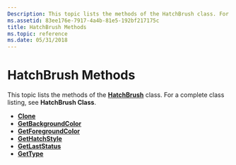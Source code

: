 ```yaml
---
Description: This topic lists the methods of the HatchBrush class. For a complete class listing, see HatchBrush Class.
ms.assetid: 83ee176e-7917-4a4b-81e5-192bf217175c
title: HatchBrush Methods
ms.topic: reference
ms.date: 05/31/2018
---
```


# HatchBrush Methods

This topic lists the methods of the [**HatchBrush**](/windows/desktop/api/gdiplusbrush/nl-gdiplusbrush-hatchbrush) class. For a complete class listing, see **HatchBrush Class**.

-   [**Clone**](/windows/desktop/api/Gdiplusbrush/nf-gdiplusbrush-brush-clone)
-   [**GetBackgroundColor**](/windows/desktop/api/Gdiplusbrush/nf-gdiplusbrush-hatchbrush-getbackgroundcolor)
-   [**GetForegroundColor**](/windows/desktop/api/Gdiplusbrush/nf-gdiplusbrush-hatchbrush-getforegroundcolor)
-   [**GetHatchStyle**](/windows/desktop/api/Gdiplusbrush/nf-gdiplusbrush-hatchbrush-gethatchstyle)
-   [**GetLastStatus**](/windows/desktop/api/Gdiplusbrush/nf-gdiplusbrush-brush-getlaststatus)
-   [**GetType**](/windows/desktop/api/Gdiplusbrush/nf-gdiplusbrush-brush-gettype)

 

 



